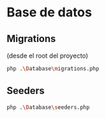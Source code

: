 # Base de datos

## Migrations
(desde el root del proyecto)
```bash
php .\Database\migrations.php
```

## Seeders
```bash
php .\Database\seeders.php
```
